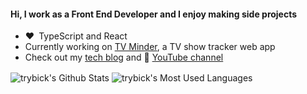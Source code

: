 #### Hi, I work as a Front End Developer and I enjoy making side projects

- :heart:&ensp;TypeScript and React 
- Currently working on [TV Minder](https://tv-minder.com/), a TV show tracker web app
- Check out my [tech blog](https://timr.dev/blog) and 🎹 [YouTube channel](https://youtube.com/celtic426)

<p float="left">
  <img align="center" alt="trybick's Github Stats" src="https://github-readme-stats-two-nu.vercel.app/api?username=trybick&show_icons=true&hide_border=false&hide=stars&count_private=true" />
  <img align="center" alt="trybick's Most Used Languages" src="https://github-readme-stats-two-nu.vercel.app/api/top-langs/?username=trybick&layout=compact" />
</p>
